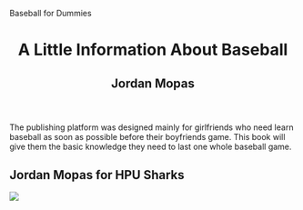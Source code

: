 
Baseball for Dummies
<!DOCTYPE html>
<html>
  <head>
    <meta charset="utf-8">
  </head>
  <body>
        <header>
      <h1>A Little Information About Baseball</h1>
      <h2>Jordan Mopas</h2>
    </header>
     The <a https://www.dummies.com/sports/baseball/baseball-for-dummies-cheat-sheet/ a> publishing platform
        was designed mainly for girlfriends who need learn baseball as soon as possible before their boyfriends game. This book will give them the basic knowledge they need to last one whole baseball game.
      </p>
    <h2>Jordan Mopas for HPU Sharks</h2>
    <img src="<https://hpusharks.com/roster.aspx?rp_id=2830&path=baseball>">
    </a>
  
